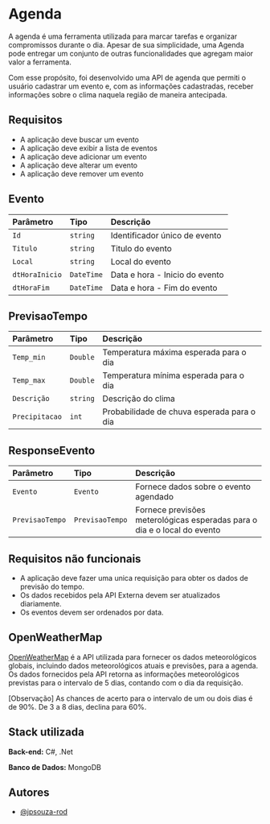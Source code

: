 # Agenda

A agenda é uma ferramenta utilizada para marcar tarefas e organizar compromissos durante o dia. Apesar de sua simplicidade, uma Agenda pode entregar um conjunto de outras funcionalidades que agregam maior valor a ferramenta.

Com esse propósito, foi desenvolvido uma API de agenda que permiti o usuário cadastrar um evento e, com as informações cadastradas, receber informações sobre o clima naquela região de maneira antecipada.

## Requisitos

- A aplicação deve buscar um evento
- A aplicação deve exibir a lista de eventos 
- A aplicação deve adicionar um evento 
- A aplicação deve alterar um evento 
- A aplicação deve remover um evento


## Evento

| Parâmetro   | Tipo       | Descrição                           |
| :---------- | :--------- | :---------------------------------- |
| `Id` | `string` | Identificador único de evento |
| `Titulo` | `string` |Titulo do evento |
| `Local` | `string` | Local do evento |
| `dtHoraInicio` | `DateTime` | Data e hora - Inicio do evento |
| `dtHoraFim` | `DateTime` | Data e hora  - Fim do evento |



## PrevisaoTempo

| Parâmetro   | Tipo       | Descrição                           |
| :---------- | :--------- | :---------------------------------- |
| `Temp_min` | `Double` |Temperatura máxima esperada para o dia |
| `Temp_max` | `Double` | Temperatura mínima esperada para o dia |
| `Descrição` | `string` | Descrição do clima  |
| `Precipitacao` | `int` | Probabilidade de chuva esperada para o dia |


## ResponseEvento

| Parâmetro   | Tipo       | Descrição                           |
| :---------- | :--------- | :---------------------------------- |
| `Evento` | `Evento` |Fornece dados sobre o evento agendado |
| `PrevisaoTempo` | `PrevisaoTempo` | Fornece previsões meterológicas esperadas para o dia e o local do evento  |

## Requisitos não funcionais

- A aplicação deve fazer uma unica requisição para obter os dados de previsão do tempo.
- Os dados recebidos pela API Externa devem ser atualizados diariamente.
- Os eventos devem ser ordenados por data.

## OpenWeatherMap

[OpenWeatherMap](https://openweathermap.org/api) é a API utilizada para fornecer os dados meteorológicos globais, incluindo dados meteorológicos atuais e previsões, para a agenda. Os dados fornecidos pela API retorna as informações meteorológicos previstas para o intervalo de 5 dias, contando com o dia da requisição.

[Observação]
As chances de acerto para o intervalo de um ou dois dias é de 90%. De 3 a 8 dias, declina para 60%.

## Stack utilizada

**Back-end:** C#, .Net

**Banco de Dados:** MongoDB


## Autores

- [@jpsouza-rod](https://github.com/jpsouza-rod)

